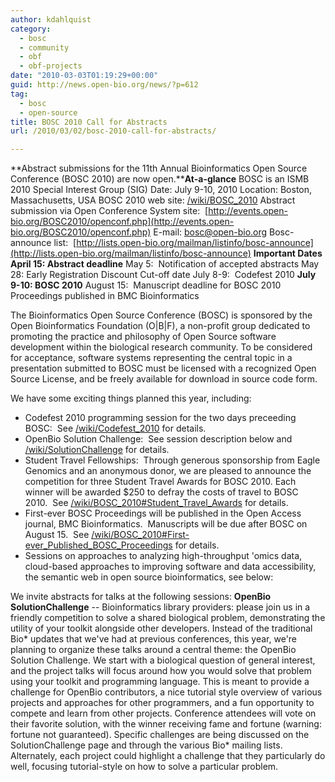 ```yaml
---
author: kdahlquist
category:
  - bosc
  - community
  - obf
  - obf-projects
date: "2010-03-03T01:19:29+00:00"
guid: http://news.open-bio.org/news/?p=612
tag:
  - bosc
  - open-source
title: BOSC 2010 Call for Abstracts
url: /2010/03/02/bosc-2010-call-for-abstracts/

---
```

**Abstract submissions for the 11th Annual Bioinformatics Open Source Conference (BOSC 2010) are now open.****At-a-glance**
BOSC is an ISMB 2010 Special Interest Group (SIG)
Date: July 9-10, 2010
Location: Boston, Massachusetts, USA
BOSC 2010 web site: [/wiki/BOSC\_2010](/wiki/BOSC_2010)
Abstract submission via Open Conference System site:  [http://events.open-bio.org/BOSC2010/openconf.php](http://events.open-bio.org/BOSC2010/openconf.php)
E-mail: bosc@open-bio.org
Bosc-announce list:  [http://lists.open-bio.org/mailman/listinfo/bosc-announce](http://lists.open-bio.org/mailman/listinfo/bosc-announce) **Important Dates** **April 15: Abstract deadline**
May 5:  Notification of accepted abstracts
May 28: Early Registration Discount Cut-off date
July 8-9:  Codefest 2010
**July 9-10: BOSC 2010**
August 15:  Manuscript deadline for BOSC 2010 Proceedings published in BMC Bioinformatics

The Bioinformatics Open Source Conference (BOSC) is sponsored by the Open Bioinformatics Foundation (O\|B\|F), a non-profit group dedicated to promoting the practice and philosophy of Open Source software development within the biological research community. To be considered for acceptance, software systems representing the central topic in a presentation submitted to BOSC must be licensed with a recognized Open Source License, and be freely available for download in source code form.

We have some exciting things planned this year, including:

- Codefest 2010 programming session for the two days preceeding BOSC:  See [/wiki/Codefest\_2010](/wiki/Codefest_2010) for details.
- OpenBio Solution Challenge:  See session description below and [/wiki/SolutionChallenge](/wiki/SolutionChallenge) for details.
- Student Travel Fellowships:  Through generous sponsorship from Eagle Genomics and an anonymous donor, we are pleased to announce the competition for three Student Travel Awards for BOSC 2010. Each winner will be awarded $250 to defray the costs of travel to BOSC 2010.  See [/wiki/BOSC\_2010#Student\_Travel\_Awards](/wiki/BOSC_2010#Student_Travel_Awards) for details.
- First-ever BOSC Proceedings will be published in the Open Access journal, BMC Bioinformatics.  Manuscripts will be due after BOSC on August 15.  See [/wiki/BOSC\_2010#First-ever\_Published\_BOSC\_Proceedings](/wiki/BOSC_2010#First-ever_Published_BOSC_Proceedings) for details.
- Sessions on approaches to analyzing high-throughput 'omics data, cloud-based approaches to improving software and data accessibility, the semantic web in open source bioinformatics, see below:

We invite abstracts for talks at the following sessions: **OpenBio SolutionChallenge** \-\- Bioinformatics library providers: please join us in a friendly competition to solve a shared biological problem, demonstrating the utility of your toolkit alongside other developers. Instead of the traditional Bio\* updates that we've had at previous conferences, this year, we're planning to organize these talks around a central theme: the OpenBio Solution Challenge. We start with a biological question of general interest, and the project talks will focus around how you would solve that problem using your toolkit and programming language. This is meant to provide a challenge for OpenBio contributors, a nice tutorial style overview of various projects and approaches for other programmers, and a fun opportunity to compete and learn from other projects. Conference attendees will vote on their favorite solution, with the winner receiving fame and fortune (warning: fortune not guaranteed). Specific challenges are being discussed on the SolutionChallenge page and through the various Bio\* mailing lists. Alternately, each project could highlight a challenge that they particularly do well, focusing tutorial-style on how to solve a particular problem.
